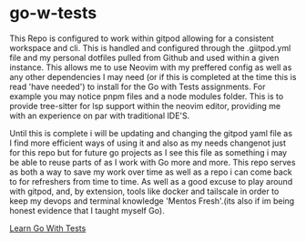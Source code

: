 # go-w-tests

This Repo is configured to work within gitpod allowing for a consistent workspace and cli. This is handled and configured through the .giitpod.yml file and my personal dotfiles pulled from Github and used within a given instance. This allows me to use Neovim with my preffered config as well as any other dependencies I may need (or if this is completed at the time this is read 'have needed') to install for the Go with Tests assignments. For example you may notice pnpm files and a node modules folder. This is to provide tree-sitter for lsp support within the neovim editor, providing me with an experience on par with traditional IDE'S.

Until this is complete i will be updating and changing the gitpod yaml file as I find more efficient ways of using it and also as my needs changenot just for this repo but for future go projects as I see this file as something i may be able to reuse parts of as I work with Go more and more. This repo serves as both a way to save my work over time as well as a repo i can come back to for refreshers from time to time. As well as a good excuse to play around with gitpod, and, by extension, tools like docker and tailscale in order to keep my devops and terminal knowledge 'Mentos Fresh'.(its also if im being honest evidence that I taught myself Go).

[Learn Go With Tests](https://quii.gitbook.io/learn-go-with-tests/)
